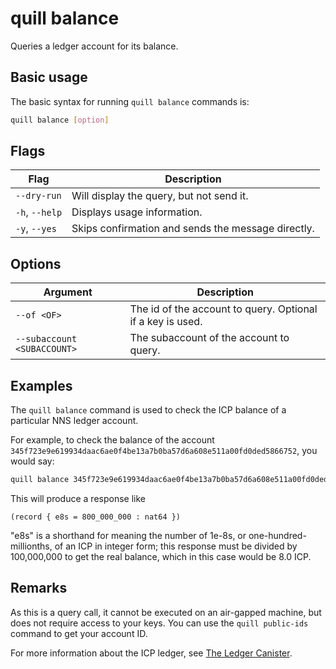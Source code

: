 # quill balance

Queries a ledger account for its balance.

## Basic usage

The basic syntax for running `quill balance` commands is:

``` bash
quill balance [option]
```

## Flags

| Flag           | Description                                        |
|----------------|----------------------------------------------------|
| `--dry-run`    | Will display the query, but not send it.           |
| `-h`, `--help` | Displays usage information.                        |
| `-y`, `--yes`  | Skips confirmation and sends the message directly. |

## Options

| Argument                    | Description                                                |
|-----------------------------|------------------------------------------------------------|
| `--of <OF>`                 | The id of the account to query. Optional if a key is used. |
| `--subaccount <SUBACCOUNT>` | The subaccount of the account to query.                    |

## Examples

The `quill balance` command is used to check the ICP balance of a particular NNS ledger account.

For example, to check the balance of the account `345f723e9e619934daac6ae0f4be13a7b0ba57d6a608e511a00fd0ded5866752`, you would say:

```sh
quill balance 345f723e9e619934daac6ae0f4be13a7b0ba57d6a608e511a00fd0ded5866752
```

This will produce a response like 

```candid
(record { e8s = 800_000_000 : nat64 })
```

"e8s" is a shorthand for meaning the number of 1e-8s, or one-hundred-millionths, of an ICP in integer form; this response must be divided by 100,000,000 to get the real balance, which in this case would be 8.0 ICP.

## Remarks

As this is a query call, it cannot be executed on an air-gapped machine, but does not require access to your keys. You can use the `quill public-ids` command to get your account ID. 

For more information about the ICP ledger, see [The Ledger Canister].

[The Ledger Canister]: https://internetcomputer.org/docs/current/references/ledger
